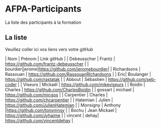 # AFPA-Participants
La liste des participants à la formation


## La liste 
Veuillez coller ici vos liens vers votre gitHub

| Nom | Prénom | Link gitHub | 
| Debeusscher | Frantz | https://github.com/frantz-debeusscher |
| bourdier|jerome|https://github.com/jeromebourdier| 
| Richardsons | Rassouan | https://github.com/RassouanRIchardsons |
| Eric| Boulanger | https://github.com/rastatak |
| Abbout | Sébastien | https://github.com/seb-coder |
| Viseurs | Mickaël | https://github.com/mikeviseurs | 
| Boidin | Charles | https://github.com/CharlesBoidin |
| gossart | michael | https://github.com/micgos |
| Carpentier | Charles | https://github.com/chcarpentier |
| Hatemian | Julien | https://github.com/JulienHatemian |
| Monsigny | Anthony |https://github.com/tonymnsy |
| Bochu | Jean Mickael | https://github.com/Jyhaime |
| vincent | dehay| https://github.com/vincentdehay |

